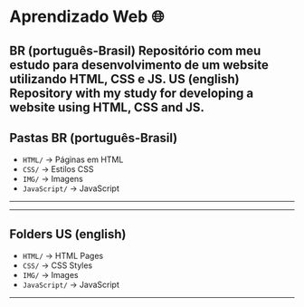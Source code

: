 # Aprendizado Web 🌐

BR (português-Brasil) Repositório com meu estudo para desenvolvimento de um website utilizando HTML, CSS e JS.
US (english) Repository with my study for developing a website using HTML, CSS and JS.
----------------------------------------------------------------------

## Pastas BR (português-Brasil)

- `HTML/` → Páginas em HTML
- `CSS/` → Estilos CSS
- `IMG/` → Imagens
- `JavaScript/` → JavaScript

----------------------------------------------------------------------
----------------------------------------------------------------------

## Folders US (english)

- `HTML/` → HTML Pages
- `CSS/` → CSS Styles
- `IMG/` → Images
- `JavaScript/` → JavaScript

----------------------------------------------------------------------
